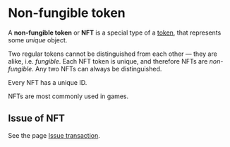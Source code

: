 # Non-fungible token

A **non-fungible token** or **NFT** is a special type of a [token](/blockchain/token.md), that represents some _unique_ object.

Two regular tokens cannot be distinguished from each other — they are alike, i.e. _fungible_. Each NFT token is unique, and therefore NFTs are _non-fungible_. Any two NFTs can always be distinguished.

Every NFT has a unique ID.

NFTs are most commonly used in games.

## Issue of NFT

See the page [Issue transaction](/blockchain/transaction-type/issue-transaction.md).
